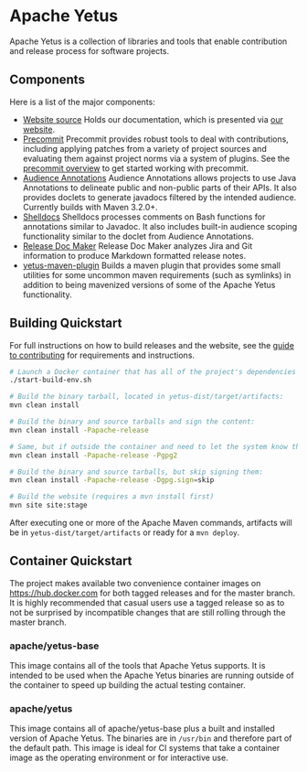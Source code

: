 <!---
  Licensed to the Apache Software Foundation (ASF) under one
  or more contributor license agreements.  See the NOTICE file
  distributed with this work for additional information
  regarding copyright ownership.  The ASF licenses this file
  to you under the Apache License, Version 2.0 (the
  "License"); you may not use this file except in compliance
  with the License.  You may obtain a copy of the License at

    http://www.apache.org/licenses/LICENSE-2.0

  Unless required by applicable law or agreed to in writing,
  software distributed under the License is distributed on an
  "AS IS" BASIS, WITHOUT WARRANTIES OR CONDITIONS OF ANY
  KIND, either express or implied.  See the License for the
  specific language governing permissions and limitations
  under the License.
-->
# Apache Yetus

Apache Yetus is a collection of libraries and tools that enable
contribution and release process for software projects.

## Components

Here is a list of the major components:

* [Website source](asf-site-src/)
Holds our documentation, which is presented via [our website](https://yetus.apache.org/).
* [Precommit](precommit/)
Precommit provides robust tools to deal with contributions, including applying patches from a variety of project sources and evaluating them against project norms via a system of plugins. See the [precommit overview](asf-site-src/source/documentation/in-progress/precommit-architecture.md) to get started working with precommit.
* [Audience Annotations](audience-annotations-component/)
Audience Annotations allows projects to use Java Annotations to delineate public and non-public parts of their APIs. It also provides doclets to generate javadocs filtered by the intended audience. Currently builds with Maven 3.2.0+.
* [Shelldocs](shelldocs/)
Shelldocs processes comments on Bash functions for annotations similar to Javadoc. It also includes built-in audience scoping functionality similar to the doclet from Audience Annotations.
* [Release Doc Maker](release-doc-maker/)
Release Doc Maker analyzes Jira and Git information to produce Markdown formatted release notes.
* [yetus-maven-plugin](yetus-maven-plugin/)
Builds a maven plugin that provides some small utilities for some uncommon maven requirements (such as symlinks) in addition to being mavenized versions of some of the Apache Yetus functionality.

## Building Quickstart

For full instructions on how to build releases and the website, see the [guide to contributing](asf-site-src/source/contribute.html.md) for requirements and instructions.

```bash
# Launch a Docker container that has all of the project's dependencies and a working build environment
./start-build-env.sh

# Build the binary tarball, located in yetus-dist/target/artifacts:
mvn clean install

# Build the binary and source tarballs and sign the content:
mvn clean install -Papache-release

# Same, but if outside the container and need to let the system know that the OS uses 'gpg2' instead of 'gpg':
mvn clean install -Papache-release -Pgpg2

# Build the binary and source tarballs, but skip signing them:
mvn clean install -Papache-release -Dgpg.sign=skip

# Build the website (requires a mvn install first)
mvn site site:stage
```

After executing one or more of the Apache Maven commands, artifacts will be in `yetus-dist/target/artifacts` or ready for a `mvn deploy`.

## Container Quickstart

The project makes available two convenience container images on https://hub.docker.com for both tagged releases and for the master branch.  It is highly recommended that casual users use a tagged release so as to not be surprised by incompatible changes that are still rolling through the master branch.

### apache/yetus-base

This image contains all of the tools that Apache Yetus supports. It is intended to be used when the Apache Yetus binaries are running outside of the container to speed up building the actual testing container.

### apache/yetus

This image contains all of apache/yetus-base plus a built and installed version of Apache Yetus.  The binaries are in `/usr/bin` and therefore part of the default path.  This image is ideal for CI systems that take a container image as the operating environment or for interactive use.
